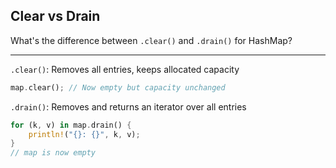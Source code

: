 ## Clear vs Drain

What's the difference between `.clear()` and `.drain()` for HashMap?

---

`.clear()`: Removes all entries, keeps allocated capacity
```rust
map.clear(); // Now empty but capacity unchanged
```

`.drain()`: Removes and returns an iterator over all entries
```rust
for (k, v) in map.drain() {
    println!("{}: {}", k, v);
}
// map is now empty
```

